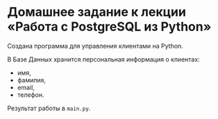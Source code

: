 # Домашнее задание к лекции «Работа с PostgreSQL из Python»

Создана программа для управления клиентами на Python.

В Базе Данных хранится персональная информация о клиентах:

- имя,
- фамилия,
- email,
- телефон.

Результат работы в `main.py`.
